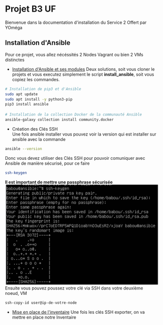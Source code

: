 
# Projet B3 UF
Bienvenue dans la documentation d'installation du Service 2 Offert par YOméga


## Installation d'Ansible
Pour ce projet, vous allez nécéssités 2 Nodes Vagrant ou bien 2 VMs distinctes
 - [Installation d'Ansible et ses modules](https://github.com/Benji290402/Projet_UF_B3/blob/main/install_ansible.sh)
Deux solutions, soit vous cloner le projets et vous executez simplement le script **install_ansible**, soit vous copiez les commandes.
```bash
# Installation de pip3 et d'Ansible
sudo apt update
sudo apt install -y python3-pip
pip3 install ansible

# Installation de la collection Docker de la communauté Ansible
ansible-galaxy collection install community.docker
```
 - Création des Clés SSH <br>
Une fois ansible installer vous pouvez voir la version qui est installer sur ansible avec la commande 
```bash
ansible --version
```
Donc vous devez utiliser des Clés SSH pour pouvoir comuniquer avec Ansible de manière sécurisé, pour ce faire
```bash
ssh-keygen
```
**Il est important de mettre une passphrase sécurisée** <br>
![App Screenshot](https://github.com/Benji290402/Projet_UF_B3/blob/main/sc12.PNG)<br>
Ensuite vous pouvez poussez votre clé via SSH dans votre deuxième noeud, VM
```bash
ssh-copy-id user@ip-de-votre-node
```
 - [Mise en place de l'inventaire](https://github.com/Benji290402/Projet_UF_B3/blob/main/inv.ini)
Une fois les clés SSH exporter, on va mettre en place notre Inventaire

